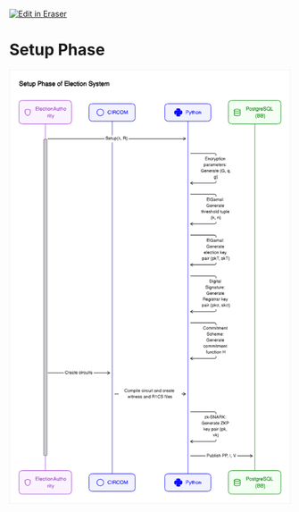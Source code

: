 <p><a target="_blank" href="https://app.eraser.io/workspace/RbDOVHJAHDuOXl1xGAug" id="edit-in-eraser-github-link"><img alt="Edit in Eraser" src="https://firebasestorage.googleapis.com/v0/b/second-petal-295822.appspot.com/o/images%2Fgithub%2FOpen%20in%20Eraser.svg?alt=media&amp;token=968381c8-a7e7-472a-8ed6-4a6626da5501"></a></p>

# Setup Phase
![Setup Phase](/.eraser/RbDOVHJAHDuOXl1xGAug___UydW6JsZqUfMKeGDrIN0gtNI4pO2___---figure---iKEfMGeMtR6SZw9P7wanl---figure---Fl15x_tvHzS2hXAkHrgY5A.png "Setup Phase")




<!--- Eraser file: https://app.eraser.io/workspace/RbDOVHJAHDuOXl1xGAug --->